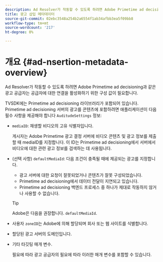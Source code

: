```yaml
---
description: Ad Resolver가 작동할 수 있도록 하려면 Adobe Primetime ad decisioning과 같은 광고 공급자는 공급자에 대한 연결을 활성화하기 위한 구성 값이 필요합니다.
title: 광고 삽입 메타데이터
source-git-commit: 02ebc3548a254b2a6554f1ab34afbb3ea5f09bb8
workflow-type: tm+mt
source-wordcount: '217'
ht-degree: 0%

---
```


# 개요 {#ad-nsertion-metadata-overview}

Ad Resolver가 작동할 수 있도록 하려면 Adobe Primetime ad decisioning과 같은 광고 공급자는 공급자에 대한 연결을 활성화하기 위한 구성 값이 필요합니다.

TVSDK에는 Primetime ad decisioning 라이브러리가 포함되어 있습니다. Primetime ad decisioning 서버의 광고를 콘텐츠에 포함하려면 애플리케이션이 다음 필수 사항을 제공해야 합니다 `AuditudeSettings` 정보:

* `mediaID`: 재생할 비디오의 고유 식별자입니다.

  게시자는 Adobe Primetime 광고 결정 서버에 비디오 콘텐츠 및 광고 정보를 제출할 때 mediaID를 지정합니다. 이 ID는 Primetime ad decisioning에서 서버에서 비디오에 대한 관련 광고 정보를 검색하는 데 사용됩니다.

* (선택 사항) `defaultMediaId`: 다음 조건이 충족될 때에 제공되는 광고를 지정합니다.

   * 광고 서버에 대한 요청이 잘못되었거나 콘텐츠가 잘못 구성되었습니다.
   * Primetime ad decisioning에서 데이터 전달이 지연되고 있습니다.
   * Primetime ad decisioning 백엔드 프로세스 중 하나가 제대로 작동하지 않거나 사용할 수 없습니다.

  >[!TIP]
  >
  >Adobe은 다음을 권장합니다. `defaultMediaId`.

* 사용자 `zoneID`는 Adobe에 의해 할당되며 회사 또는 웹 사이트를 식별합니다.
* 할당된 광고 서버의 도메인입니다.
* 기타 타깃팅 매개 변수.

  필요에 따라 광고 공급자의 필요에 따라 이러한 매개 변수를 포함할 수 있습니다.
